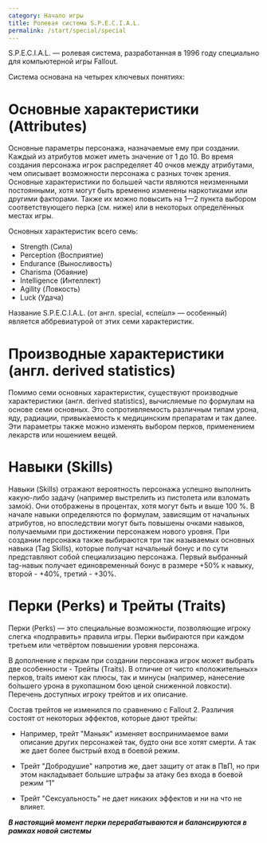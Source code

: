 ```yaml
---
category: Начало игры
title: Ролевая система S.P.E.C.I.A.L.
permalink: /start/special/special
---
```


S.P.E.C.I.A.L. — ролевая система, разработанная в 1996 году специально для компьютерной игры Fallout.

Система основана на четырех ключевых понятиях:

# Основные характеристики (Attributes)
Основные параметры персонажа, назначаемые ему при создании. Каждый из атрибутов может иметь значение от 1 до 10. Во время создания персонажа игрок распределяет 40 очков между атрибутами, чем описывает возможности персонажа с разных точек зрения. Основные характеристики по большей части являются неизменными постоянными, хотя могут быть временно изменены наркотиками или другими факторами. Также их можно повысить на 1—2 пункта выбором соответствующего перка (см. ниже) или в некоторых определённых местах игры.

Основных характеристик всего семь:

- Strength (Сила)
- Perception (Восприятие)
- Endurance (Выносливость)
- Charisma (Обаяние)
- Intelligence (Интеллект)
- Agility (Ловкость)
- Luck (Удача)

Название S.P.E.C.I.A.L. (от англ. special, «спе́шл» — особенный) является аббревиатурой от этих семи характеристик.

# Производные характеристики (англ. derived statistics)

Помимо семи основных характеристик, существуют производные характеристики (англ. derived statistics), вычисляемые по формулам на основе семи основных. Это сопротивляемость различным типам урона, яду, радиации, привыкаемость к медицинским препаратам и так далее. Эти параметры также можно изменять выбором перков, применением лекарств или ношением вещей.

# Навыки (Skills)

Навыки (Skills) отражают вероятность персонажа успешно выполнить какую-либо задачу (например выстрелить из пистолета или взломать замо́к). Они отображены в процентах, хотя могут быть и выше 100 %. В начале навыки определяются по формулам, зависящим от начальных атрибутов, но впоследствии могут быть повышены очками навыков, получаемыми при достижении персонажем нового уровня. При создании персонажа также выбираются три так называемых основных навыка (Tag Skills), которые получат начальный бонус и по сути представляют собой специализацию персонажа. Первый выбранный tag-навык получает единовременный бонус в размере +50% к навыку, второй - +40%, третий - +30%.

# Перки (Perks) и Трейты (Traits)

Перки (Perks) — это специальные возможности, позволяющие игроку слегка «подправить» правила игры. Перки выбираются при каждом третьем или четвёртом повышении уровня персонажа.

В дополнение к перкам при создании персонажа игрок может выбрать две особенности - Трейты (Traits). В отличие от чисто «положительных» перков, traits имеют как плюсы, так и минусы (например, нанесение бо́льшего урона в рукопашном бою ценой сниженной ловкости).
Перечень доступных игроку трейтов и их описание.

Состав трейтов не изменился по сравнению с Fallout 2. Различия состоят от некоторых эффектов, которые дают трейты:

- Например, трейт "Маньяк" изменяет воспринимаемое вами описание других персонажей так, будто они все хотят смерти. А так же дает более быстрый вход в боевой режим.

- Трейт "Добродушие" напротив же, дает защиту от атак в ПвП, но при этом накладывает большие штрафы за атаку без входа в боевой режим “1”

- Трейт "Сексуальность" не дает никаких эффектов и ни на что не влияет.

***В настоящий момент перки перерабатываются и балансируются в рамках новой системы***
